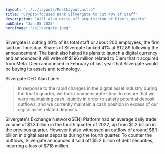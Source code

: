 ```yaml
---
layout: "../../layouts/PostLayout.astro"
title: "Crypto-focused Bank Silvergate to cut 40% of Staff"
description: "Will also write-off acquisition of Diem's assets"
pubDate: "Jan 05 2023"
heroImage: "/silvergate.jpeg"
---
```


Silvergate is cutting 40% of its total staff or about 200 employees, the firm said on Thursday. Shares of Silvergate tanked 41% at $12.89 following the announcement.
The bank also halted its plans to launch a digital currency and announced it will write off $196 million related to Diem that it acquired from Meta. 
Diem announced in February of last year that Silvergate would be buying its assets and technology.

Silvergate CEO Alan Lane:
> In response to the rapid changes in the digital asset industry during the fourth quarter, we took commensurate steps to ensure that we were maintaining cash liquidity in order to satisfy potential deposit outflows, and we currently maintain a cash position in excess of our digital asset related deposits.

Silvergate's Exchange Network(SEN) Platform had an average daily trade volume of $1.3 billion in the fourth quarter of 2022, up from $1.2 billion in the previous quarter.
However it also witnessed an outflow of around $8.1 billion in digital asset deposits during the fourth quarter. To counter the outflows, Silvergate announced it sold off $5.2 billion of debt securities, incurring a loss of $718 million.
